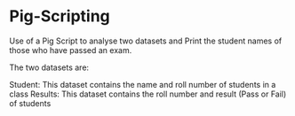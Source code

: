 Pig-Scripting
=============

Use of a Pig Script to analyse two datasets and Print the student names of those who have passed an exam.

The two datasets are:

Student: This dataset contains the name and roll number of students in a class
Results: This dataset contains the roll number and result (Pass or Fail) of students 
